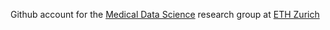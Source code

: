 Github account for the [Medical Data Science](https://mds.inf.ethz.ch/) research group at [ETH Zurich](https://www.ethz.ch)

